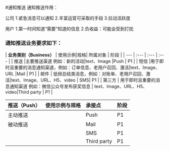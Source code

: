 #通知推送
通知推送作用：

公司
1.紧急消息可以通知
2.丰富运营可采取的手段
3.拉动活跃度

用户
1.第一时间知道“需要”知道的信息
2.负收益：可能会受到打扰

### 通知推送业务要求如下：
| **业务类别（Business）** | 使用示例|规格| 所属对象 | 阶段 |
| --- | :--- | :--- | :--- |
| 推送 |主要推送渠道 例如：新的活动|text、Image  |Push | P1 |
| 短信 |用于即时且重要的消息通知渠道，例如：订单信息、老用户召回、激活|text、Image、URL  |Mail | P1 |
| 邮件 | 低频总结类消息，例如：对账单、老用户召回、激活|text、Image、URL、H5、video | SMS| P1 |
| 第三方 | 用于即时且重要的消息通知渠道 例如：微信公众号发布获奖信息 | text、Image、URL、H5、video|Third party | P1 |

| **推送（Push）** | 使用示例与规格| 承接点 | 阶段 |
| --- | :--- | :--- | :--- |
| 主动推送|  |Push | P1 |
| 被动推送|  |Mail | P1 |
|        |  | SMS| P1 |
|        |  |Third party | P1 |







